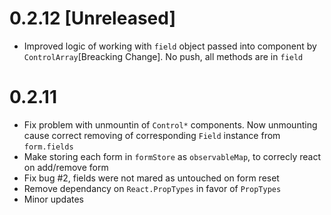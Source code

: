 # 0.2.12 [Unreleased]
- Improved logic of working with `field` object passed into component by `ControlArray`[Breacking Change]. No push, all methods are in `field`

# 0.2.11
- Fix problem with unmountin of `Control*` components. Now unmounting cause correct removing of corresponding `Field` instance from `form.fields`
- Make storing each form in `formStore` as `observableMap`, to correcly react on add/remove form
- Fix bug #2, fields were not mared as untouched on form reset
- Remove dependancy on `React.PropTypes` in favor of `PropTypes`
- Minor updates 